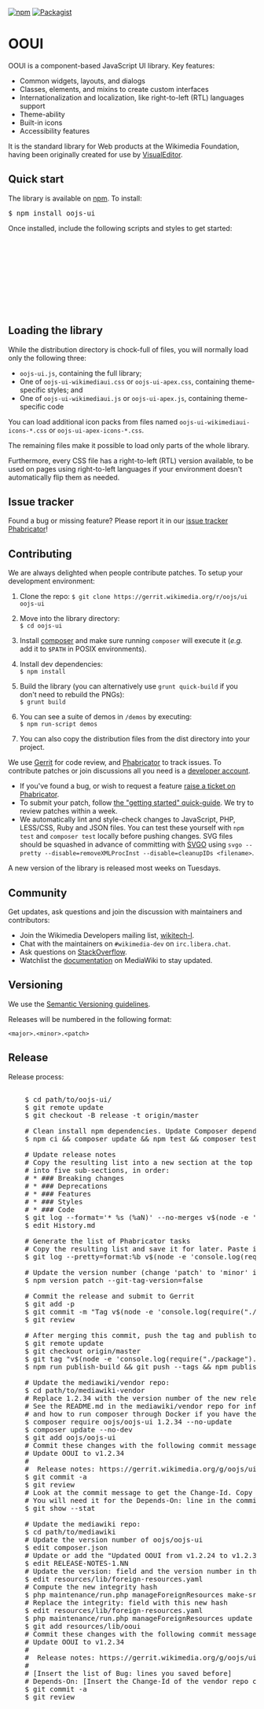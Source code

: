 [![npm](https://img.shields.io/npm/v/oojs-ui.svg?style=flat)](https://www.npmjs.com/package/oojs-ui) [![Packagist](https://img.shields.io/packagist/v/oojs/oojs-ui.svg?style=flat)](https://packagist.org/packages/oojs/oojs-ui)

OOUI
=================

OOUI is a component-based JavaScript UI library. Key features:

* Common widgets, layouts, and dialogs
* Classes, elements, and mixins to create custom interfaces
* Internationalization and localization, like right-to-left (RTL) languages support
* Theme-ability
* Built-in icons
* Accessibility features

It is the standard library for Web products at the Wikimedia Foundation, having been originally created for use by [VisualEditor](https://www.mediawiki.org/wiki/VisualEditor).


Quick start
----------

The library is available on [npm](https://www.npmjs.com/package/oojs-ui). To install:

<pre lang="bash">
$ npm install oojs-ui
</pre>

Once installed, include the following scripts and styles to get started:

<pre lang="html">
<script src="node_modules/jquery/dist/jquery.min.js"></script>
<script src="node_modules/oojs/dist/oojs.min.js"></script>

<script src="node_modules/oojs-ui/dist/oojs-ui.min.js"></script>
<script src="node_modules/oojs-ui/dist/oojs-ui-wikimediaui.min.js"></script>
<link rel="stylesheet" href="node_modules/oojs-ui/dist/oojs-ui-wikimediaui.min.css">
</pre>


Loading the library
-------------------

While the distribution directory is chock-full of files, you will normally load only the following three:

* `oojs-ui.js`, containing the full library;
* One of `oojs-ui-wikimediaui.css` or `oojs-ui-apex.css`, containing theme-specific styles; and
* One of `oojs-ui-wikimediaui.js` or  `oojs-ui-apex.js`, containing theme-specific code

You can load additional icon packs from files named `oojs-ui-wikimediaui-icons-*.css` or `oojs-ui-apex-icons-*.css`.

The remaining files make it possible to load only parts of the whole library.

Furthermore, every CSS file has a right-to-left (RTL) version available, to be used on pages using right-to-left languages if your environment doesn't automatically flip them as needed.


Issue tracker
-------------

Found a bug or missing feature? Please report it in our [issue tracker Phabricator](https://phabricator.wikimedia.org/maniphest/task/edit/form/1/?projects=PHID-PROJ-dgmoevjqeqlerleqzzx5)!


Contributing
------------

We are always delighted when people contribute patches. To setup your development environment:


1. Clone the repo: `$ git clone https://gerrit.wikimedia.org/r/oojs/ui oojs-ui`

2. Move into the library directory:<br>`$ cd oojs-ui`

3. Install [composer](https://getcomposer.org/download/) and make sure running `composer` will execute it (*e.g.* add it to `$PATH` in POSIX environments).

4. Install dev dependencies:<br>`$ npm install`

5. Build the library (you can alternatively use `grunt quick-build` if you don't need to rebuild the PNGs):<br>`$ grunt build`

6. You can see a suite of demos in `/demos` by executing:<br>`$ npm run-script demos`

7. You can also copy the distribution files from the dist directory into your project.


We use [Gerrit](https://gerrit.wikimedia.org/) for code review, and [Phabricator](https://phabricator.wikimedia.org) to track issues. To contribute patches or join discussions all you need is a [developer account](https://wikitech.wikimedia.org/w/index.php?title=Special:CreateAccount&returnto=Help%3AGetting+Started).

* If you've found a bug, or wish to request a feature [raise a ticket on Phabricator](https://phabricator.wikimedia.org/maniphest/task/edit/form/1/?projects=PHID-PROJ-dgmoevjqeqlerleqzzx5).
* To submit your patch, follow [the "getting started" quick-guide](https://www.mediawiki.org/wiki/Gerrit/Getting_started). We try to review patches within a week.
* We automatically lint and style-check changes to JavaScript, PHP, LESS/CSS, Ruby and JSON files. You can test these yourself with `npm test` and `composer test` locally before pushing changes. SVG files should be squashed in advance of committing with [SVGO](https://github.com/svg/svgo) using `svgo --pretty --disable=removeXMLProcInst --disable=cleanupIDs <filename>`.

A new version of the library is released most weeks on Tuesdays.

Community
---------

Get updates, ask questions and join the discussion with maintainers and contributors:

* Join the Wikimedia Developers mailing list, [wikitech-l](https://lists.wikimedia.org/mailman/listinfo/wikitech-l).
* Chat with the maintainers on `#wikimedia-dev` on `irc.libera.chat`.
* Ask questions on [StackOverflow](https://stackoverflow.com/tags/oojs-ui/info).
* Watchlist the [documentation](https://www.mediawiki.org/wiki/OOUI) on MediaWiki to stay updated.


Versioning
----------

We use the [Semantic Versioning guidelines](http://semver.org/).

Releases will be numbered in the following format:

`<major>.<minor>.<patch>`


Release
----------

Release process:
<pre lang="bash">

    $ cd path/to/oojs-ui/
    $ git remote update
    $ git checkout -B release -t origin/master

    # Clean install npm dependencies. Update Composer dependencies. And ensure tests pass
    $ npm ci && composer update && npm test && composer test

    # Update release notes
    # Copy the resulting list into a new section at the top of History.md and edit
    # into five sub-sections, in order:
    # * ### Breaking changes
    # * ### Deprecations
    # * ### Features
    # * ### Styles
    # * ### Code
    $ git log --format='* %s (%aN)' --no-merges v$(node -e 'console.log(require("./package").version);')...HEAD | grep -v "Localisation updates from" | sort
    $ edit History.md

    # Generate the list of Phabricator tasks
    # Copy the resulting list and save it for later. Paste it into the commit message when updating MediaWiki.
    $ git log --pretty=format:%b v$(node -e 'console.log(require("./package").version);')...HEAD | grep Bug: | sort | uniq

    # Update the version number (change 'patch' to 'minor' if you've made breaking changes):
    $ npm version patch --git-tag-version=false

    # Commit the release and submit to Gerrit
    $ git add -p
    $ git commit -m "Tag v$(node -e 'console.log(require("./package").version);')"
    $ git review

    # After merging this commit, push the tag and publish to NPM:
    $ git remote update
    $ git checkout origin/master
    $ git tag "v$(node -e 'console.log(require("./package").version);')"
    $ npm run publish-build && git push --tags && npm publish

    # Update the mediawiki/vendor repo:
    $ cd path/to/mediawiki-vendor
    # Replace 1.2.34 with the version number of the new release
    # See the README.md in the mediawiki/vendor repo for info on which composer version you must use
    # and how to run composer through Docker if you have the wrong version
    $ composer require oojs/oojs-ui 1.2.34 --no-update
    $ composer update --no-dev
    $ git add oojs/oojs-ui
    # Commit these changes with the following commit message (example: https://gerrit.wikimedia.org/r/c/mediawiki/vendor/+/813629 )
    # Update OOUI to v1.2.34
    #
    #  Release notes: https://gerrit.wikimedia.org/g/oojs/ui/+/v1.2.34/History.md"
    $ git commit -a
    $ git review
    # Look at the commit message to get the Change-Id. Copy the Change-Id and save it for later.
    # You will need it for the Depends-On: line in the commit message when updating MediaWiki.
    $ git show --stat

    # Update the mediawiki repo:
    $ cd path/to/mediawiki
    # Update the version number of oojs/oojs-ui
    $ edit composer.json
    # Update or add the "Updated OOUI from v1.2.24 to v1.2.34" entry in the "Changed external libraries" section
    $ edit RELEASE-NOTES-1.NN
    # Update the version: field and the version number in the URL for ooui
    $ edit resources/lib/foreign-resources.yaml
    # Compute the new integrity hash
    $ php maintenance/run.php manageForeignResources make-sri ooui
    # Replace the integrity: field with this new hash
    $ edit resources/lib/foreign-resources.yaml
    $ php maintenance/run.php manageForeignResources update ooui
    $ git add resources/lib/ooui
    # Commit these changes with the following commit message (example: https://gerrit.wikimedia.org/r/c/mediawiki/core/+/813630 )
    # Update OOUI to v1.2.34
    #
    #  Release notes: https://gerrit.wikimedia.org/g/oojs/ui/+/v1.2.34/History.md"
    #
    # [Insert the list of Bug: lines you saved before]
    # Depends-On: [Insert the Change-Id of the vendor repo commit]
    $ git commit -a
    $ git review

</pre>
